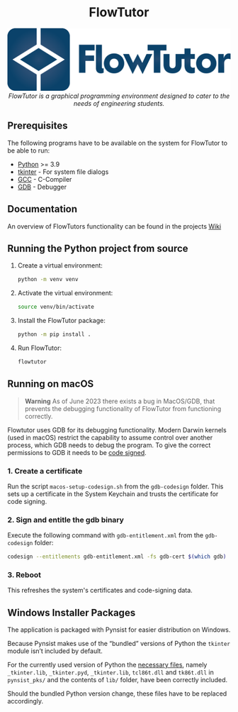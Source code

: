 <h1 align="center">FlowTutor</h1>

<p align="center">
  <img src="logo.png" alt="flowtutor-logo" width="512px" height="141px"/>
  <br>
  <em>FlowTutor is a graphical programming environment designed to cater to the needs of engineering students.</em>
  <br>
</p>

## Prerequisites

The following programs have to be available on the system for FlowTutor to be able to run:

- [Python] >= 3.9
- [tkinter] - For system file dialogs
- [GCC] - C-Compiler
- [GDB] - Debugger

## Documentation

An overview of FlowTutors functionality can be found in the projects [Wiki]

## Running the Python project from source

1. Create a virtual environment:
    ```sh
    python -m venv venv
    ```

2. Activate the virtual environment:
    ```sh
    source venv/bin/activate
    ```

3. Install the FlowTutor package:
    ```sh
    python -m pip install .
    ```

6. Run FlowTutor:
    ```sh
    flowtutor
    ```

## Running on macOS

> **Warning** 
> As of June 2023 there exists a bug in MacOS/GDB, that prevents the debugging functionality of FlowTutor from functioning correctly.

Flowtutor uses GDB for its debugging functionality.
Modern Darwin kernels (used in macOS) restrict the capability to assume control over another process, which GDB needs to debug the program.
To give the correct permissions to GDB it needs to be [code signed].

### 1. Create a certificate
Run the script `macos-setup-codesign.sh` from the `gdb-codesign` folder.
This sets up a certificate in the System Keychain and trusts the certificate for code signing.

### 2. Sign and entitle the gdb binary
Execute the following command with `gdb-entitlement.xml` from the `gdb-codesign` folder:
```sh
codesign --entitlements gdb-entitlement.xml -fs gdb-cert $(which gdb)
```

### 3. Reboot
This refreshes the system's certificates and code-signing data.

## Windows Installer Packages

The application is packaged with Pynsist for easier distribution on Windows.

Because Pynsist makes use of the “bundled” versions of Python the `tkinter` module isn’t included by default.

For the currently used version of Python the [necessary files], namely `_tkinter.lib`, `_tkinter.pyd`, `_tkinter.lib`, `tcl86t.dll` and `tk86t.dll` in `pynsist_pks/` and the contents of `lib/` folder, have been correctly included.

Should the bundled Python version change, these files have to be replaced accordingly.

[Python]: <https://www.python.org/>
[tkinter]: <https://docs.python.org/3/library/tkinter.html>
[GCC]: <https://gcc.gnu.org/>
[GDB]: <https://www.sourceware.org/gdb/>
[code signed]: <https://sourceware.org/gdb/wiki/PermissionsDarwin>
[necessary files]: <https://pynsist.readthedocs.io/en/latest/faq.html#packaging-with-tkinter>
[Wiki]: <https://github.com/thomasroessl/FlowTutor/wiki>